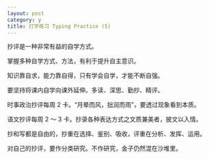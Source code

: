 ```yaml
---
layout: post
category: y
title: 打字练习 Typing Practice (5)
---
```


抄评是一种非常有益的自学方式。

掌握多种自学方式、方法，有利于提升自主意识。

知识靠自求，能力靠自得，只有学会自学，才能不断自强。

要坚持将课内自学向课外延伸。多读、深思、勤抄、精评。

时事政治抄评每周 2 卡。“月晕而风，拙润而雨”，要透过现象看到本质。

语文抄评每周 2 ～ 3 卡。抄录各种表达方式之文质兼美者，披文以入情。

抄和写都是自由的，抄重在选择、鉴别、吸收，评重在分析、发挥、运用。

对自己的抄评，要作分类研究。不作研究，金子仍然混在沙堆里。
